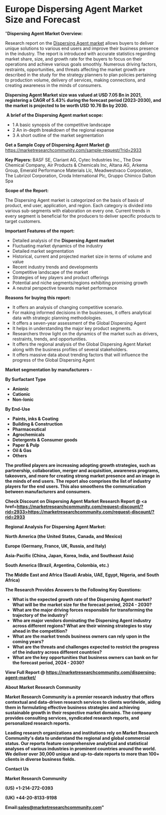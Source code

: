 # Europe Dispersing Agent Market Size and Forecast
"<strong>Dispersing Agent Market Overview:</strong>

Research report on the <a href=https://marketresearchcommunity.com/dispersing-agent-market/>Dispersing Agent market</a> allows buyers to deliver unique solutions to various end users and improve their business presence in the industry. The report is introduced with accurate statistics regarding market share, size, and growth rate for the buyers to focus on their operations and achieve various goals smoothly. Numerous driving factors, restraints, opportunities, and threats affecting the market growth are described in the study for the strategy planners to plan policies pertaining to production volume, delivery of services, making connections, and creating awareness in the minds of consumers.

<strong>Dispersing Agent Market size was valued at USD 7.05 Bn in 2021, registering a CAGR of 5.43% during the forecast period (2023-2030), and the market is projected to be worth USD 10.76 Bn by 2030.</strong>

 <Strong>A brief of the Dispersing Agent market scope:</Strong>
<ul>
 <li>1  A basic synopsis of the competitive landscape</li>
 <li>2  An in-depth breakdown of the regional expanse</li>
 <li>3  A short outline of the market segmentation</li>
</ul>
<strong>Get a Sample Copy of Dispersing Agent Market @ </b></strong><a href=https://marketresearchcommunity.com/sample-request/?rid=2933><u>https://marketresearchcommunity.com/sample-request/?rid=2933</u></a>

<strong>Key Players:</strong> 
BASF SE, Clariant AG, Cytec Industries Inc., The Dow Chemical Company, Air Products &amp; Chemicals Inc, Altana AG, Arkema Group, Emerald Performance Materials Llc, Meadwestvaco Corporation, The Lubrizol Corporation, Croda International Plc, Gruppo Chimico Dalton Spa

<strong>Scope of the Report:</strong>

The Dispersing Agent market is categorized on the basis of basis of product, end user, application, and region. Each category is divided into various sub-segments with elaboration on every one. Current trends in every segment is beneficial for the producers to deliver specific products to target customers.

<strong><b>Important Features of the report:</b></strong>
<ul>
  <li>Detailed analysis of the <strong><b>Dispersing Agent </b></strong><strong><b>market</b></strong></li>
  <li>Fluctuating market dynamics of the industry</li>
  <li>Detailed market segmentation</li>
  <li>Historical, current and projected market size in terms of volume and value</li>
  <li>Recent industry trends and developments</li>
  <li>Competitive landscape of the market</li>
  <li>Strategies of key players and product offerings</li>
  <li>Potential and niche segments/regions exhibiting promising growth</li>
  <li>A neutral perspective towards market performance</li>
</ul>
<strong><b>Reasons for buying this report:</b></strong>
<ul>
  <li>It offers an analysis of changing competitive scenario.</li>
  <li>For making informed decisions in the businesses, it offers analytical data with strategic planning methodologies.</li>
  <li>It offers a seven-year assessment of the Global Dispersing Agent</li>
  <li>It helps in understanding the major key product segments.</li>
  <li>Researchers throw light on the dynamics of the market such as drivers, restraints, trends, and opportunities.</li>
  <li>It offers the regional analysis of the Global Dispersing Agent Market along with the business profiles of several stakeholders.</li>
  <li>It offers massive data about trending factors that will influence the progress of the Global Dispersing Agent</li>
</ul>

<strong>Market segmentation by manufacturers -</strong>


<strong><strong>By Surfactant Type</strong></h4>
<ul>
 	<li>Anionic</li>
 	<li>Cationic</li>
 	<li>Non-Ionic</li>
</ul>
<strong><strong>By End-Use </strong></h4>
<ul>
 	<li>Paints, inks &amp; Coating</li>
 	<li>Building &amp; Construction</li>
 	<li>Pharmaceutical</li>
 	<li>Agrochemicals</li>
 	<li>Detergents &amp; Consumer goods</li>
 	<li>Paper &amp; Pulp</li>
 	<li>Oil &amp; Gas</li>
 	<li>Others</li>
</ul>

The profiled players are increasing adopting growth strategies, such as partnership, collaboration, merger and acquisition, awareness programs, takeovers, and more for creating strong market presence and an image in the minds of end users. The report also comprises the list of industry players for the end users. This also smoothens the communication between manufacturers and consumers.

<strong><b>Check Discount on Dispersing Agent Market Research Report @ </b></strong><a href=https://marketresearchcommunity.com/request-discount/?rid=2933><u>https://marketresearchcommunity.com/request-discount/?rid=2933</u></a>

<strong>Regional Analysis For Dispersing Agent Market:</strong>

<strong>North America</strong> (the United States, Canada, and Mexico)

<strong>Europe</strong> (Germany, France, UK, Russia, and Italy)

<strong>Asia-Pacific</strong> (China, Japan, Korea, India, and Southeast Asia)

<strong>South America</strong> (Brazil, Argentina, Colombia, etc.)

<strong>The Middle East and Africa</strong> (Saudi Arabia, UAE, Egypt, Nigeria, and South Africa)

<strong>The Research Provides Answers to the Following Key Questions:</strong>
<ul>
 	<li>What is the expected growth rate of the Dispersing Agent market? What will be the market size for the forecast period, 2024 - 2030?</li>
 	<li>What are the major driving forces responsible for transforming the trajectory of the industry?</li>
 	<li>Who are major vendors dominating the Dispersing Agent industry across different regions? What are their winning strategies to stay ahead in the competition?</li>
 	<li>What are the market trends business owners can rely upon in the coming years?</li>
 	<li>What are the threats and challenges expected to restrict the progress of the industry across different countries?</li>
 	<li>What are the key opportunities that business owners can bank on for the forecast period, 2024 - 2030?</li>
</ul>

<strong>View Full Report @</strong> <a href=https://marketresearchcommunity.com/dispersing-agent-market/>https://marketresearchcommunity.com/dispersing-agent-market/</a>

<strong>About Market Research Community</strong>

Market Research Community is a premier research industry that offers contextual and data-driven research services to clients worldwide, aiding them in formulating effective business strategies and achieving sustainable growth in their respective market domains. The company provides consulting services, syndicated research reports, and personalized research reports.

Leading research organizations and institutions rely on Market Research Community's data to understand the regional and global commercial status. Our reports feature comprehensive analytical and statistical analyses of various industries in prominent countries around the world. We deliver over 30,000 unique and up-to-date reports to more than 100+ clients in diverse business fields.

<strong>Contact Us</strong>

<strong>Market Research Community</strong>

(US) +1-214-272-0393

(UK) +44-20-8133-9198

<strong>Email:</strong>sales@marketresearchcommunity.com"
